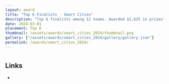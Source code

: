 ```yaml
---
layout: award
title: "Top 6 Finalists - Smart Cities"
description: "Top 6 finalists among 12 teams. Awarded $2,625 in prizes"
date: 2024-03-01
placement: Top 6
thumbnail: /assets/awards/smart_cities_2024/thumbnail.png
gallery: ["/assets/awards/smart_cities_2024/gallery/gallery.json"]
permalink: /awards/smart_cities_2024/
---
```


#

## Links

-
